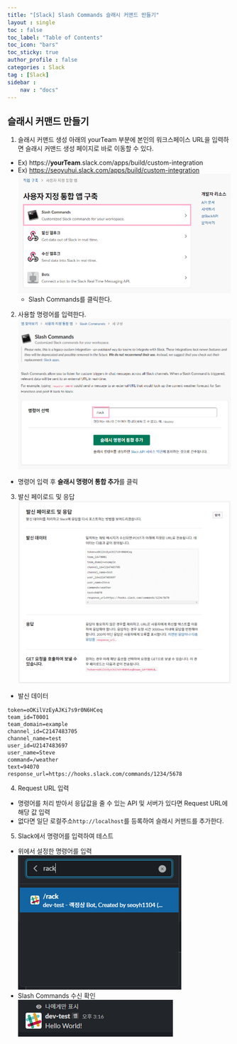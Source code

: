 ```yaml
---
title: "[Slack] Slash Commands 슬래시 커맨드 만들기"
layout : single
toc : false
toc_label: "Table of Contents"
toc_icon: "bars"
toc_sticky: true
author_profile : false
categories : Slack
tag : [Slack]
sidebar :
    nav : "docs"
---
```


## 슬래시 커맨드 만들기
1. 슬래시 커맨드 생성
아래의 yourTeam 부분에 본인의 워크스페이스 URL을 입력하면 슬래시 커맨드 생성 페이지로 바로 이동할 수 있다.
- Ex) https://**yourTeam**.slack.com/apps/build/custom-integration
- Ex) https://seoyuhui.slack.com/apps/build/custom-integration
  ![images](/images/2022-09-26-slash-commands/slash-commands1.png)
  - Slash Commands를 클릭한다.

2. 사용할 명령어를 입력한다.
![images](/images/2022-09-26-slash-commands/slash-commands2.png)
- 명령어 입력 후 **슬래시 명령어 통합 추가**를 클릭

3. 발신 페이로드 및 응답
![images](/images/2022-09-26-slash-commands/slash-commands3.png)
- 발신 데이터
```
token=oOKilVzEyAJKi7s9r0N6HCeq
team_id=T0001
team_domain=example
channel_id=C2147483705
channel_name=test
user_id=U2147483697
user_name=Steve
command=/weather
text=94070
response_url=https://hooks.slack.com/commands/1234/5678
```

4. Request URL 입력
- 명령어를 처리 받아서 응답값을 줄 수 있는 API 및 서버가 있다면 Request URL에 해당 값 입력
- 없다면 일단 로컬주소`http://localhost`를 등록하여 슬래시 커맨드를 추가한다. 

5. Slack에서 명령어를 입력하여 테스트
- 위에서 설정한 명령어를 입력  
  ![images](/images/2022-09-26-slash-commands/slash-commands11.png)
- Slash Commands 수신 확인  
  ![images](/images/2022-09-26-slash-commands/slash-commands12.png)